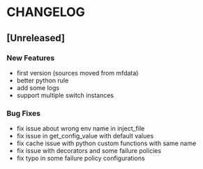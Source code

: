 # CHANGELOG

## [Unreleased]

### New Features

- first version (sources moved from mfdata)
- better python rule
- add some logs
- support multiple switch instances

### Bug Fixes

- fix issue about wrong env name in inject_file
- fix issue in get_config_value with default values
- fix cache issue with python custom functions with same name
- fix issue with decorators and some failure policies
- fix typo in some failure policy configurations



